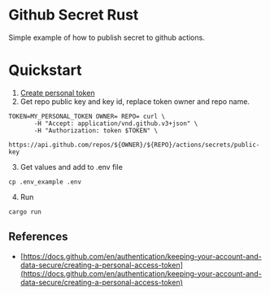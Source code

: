 # Github Secret Rust

Simple example of how to publish secret to github actions.

# Quickstart

1. [Create personal token](https://docs.github.com/en/authentication/keeping-your-account-and-data-secure/creating-a-personal-access-token)
2. Get repo public key and key id, replace token owner and repo name.
```console
TOKEN=MY_PERSONAL_TOKEN OWNER= REPO= curl \
       -H "Accept: application/vnd.github.v3+json" \
       -H "Authorization: token $TOKEN" \
       https://api.github.com/repos/${OWNER}/${REPO}/actions/secrets/public-key
```
3. Get values and add to .env file
```console
cp .env_example .env
```
4. Run
```console
cargo run
```

## References

- [https://docs.github.com/en/authentication/keeping-your-account-and-data-secure/creating-a-personal-access-token](https://docs.github.com/en/authentication/keeping-your-account-and-data-secure/creating-a-personal-access-token)
